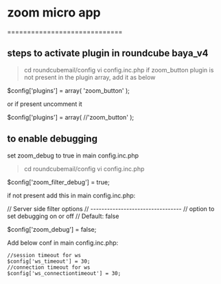# zoom micro app

=============================


## steps to activate plugin in roundcube baya_v4

> cd roundcubemail/config
> vi config.inc.php
if zoom_button plugin is not present in the plugin array, add it as below

$config['plugins'] = array(
'zoom_button'
);

or if present uncomment it

$config['plugins'] = array(
//'zoom_button'
);

## to enable debugging

set zoom_debug to true in main config.inc.php

> cd roundcubemail/config
> vi config.inc.php

$config['zoom_filter_debug'] = true;

if not present add this in main config.inc.php:

// Server side filter options
// ---------------------------------
// option to set debugging on or off
// Default: false

$config['zoom_debug'] = false;

Add below conf in  main config.inc.php:
```
//session timeout for ws
$config['ws_timeout'] = 30;
//connection timeout for ws
$config['ws_connectiontimeout'] = 30;
